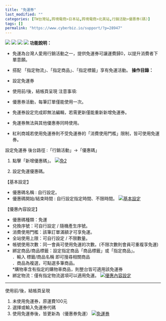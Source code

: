 ```yaml
---
title: "免運券"
last_modified: ""
categories: [TW台灣站,跨境電商>日本站,跨境電商>北美站,行銷活動>優惠券(碼)]
tags: []
permalink: "https://www.cyberbiz.io/support/?p=28947"
---
```


![](https://www.cyberbiz.io/support/wp-content/uploads/適用站別.png)
[![](https://www.cyberbiz.io/support/wp-content/uploads/台灣站.png)](https://www.cyberbiz.io/support/?page_id=2490)
[![](https://www.cyberbiz.io/support/wp-content/uploads/北美站.png)](https://www.cyberbiz.io/support/?page_id=9206)
[![](https://www.cyberbiz.io/support/wp-content/uploads/日本站.png)](https://www.cyberbiz.io/support/?page_id=33456)
**功能說明：**  

* 免運為台灣人愛用行銷活動之一，提供免運券可讓運費歸0，以提升消費者下單意願。
* 搭配 「指定物流」、「指定商品」、「指定標籤」享有免運活動。
**操作目錄：**

* 設定免運券
* 使用前/後，結帳頁呈現
注意事項:  

* 優惠券活動，每筆訂單僅能使用一次。
* 免運券設定完成即無法編輯，若需更新僅能重新新增免運券。
* 免運券無法與其他優惠券同時使用。
* 紅利商城若使用免運券則不受免運券的「消費使用門檻」限制，皆可使用免運券。

設定免運券 後台路徑 :「行銷活動」→「優惠碼」  


1. 點擊「新增優惠碼」。 [![免2](https://www.cyberbiz.io/support/wp-content/uploads/免運券02.png)](https://www.cyberbiz.io/support/wp-content/uploads/免運券02.png)


2. 設定免運優惠碼。  

【基本設定】

* 優惠碼名稱 : 自行設定。
* 優惠碼開始/結束時間 : 自行設定指定時間、不限時間。 
[![基本設定](https://www.cyberbiz.io/support/wp-content/uploads/免運券03.png)](https://www.cyberbiz.io/support/wp-content/uploads/免運券03.png)  

【優惠內容設定】

* 優惠碼種類：免運 
* 兌換序號：可自行設定 / 隨機產生序號。 
* 消費使用門檻：該筆訂單滿額才可享免運。 
* 全站使用上限：可自行設定 / 不限數量。
* 帳號使用次數：同一會員可使用免運的次數。(不限次數則會員可重複享免運) 
* 綁定商品/商品標籤：設定指定商品「商品標籤」或「指定商品」。  
．輸入 標籤/商品名稱 即可搜尋相關商品  
．商品為複選，可點選多筆商品。  
*購物車含有指定的購物車商品，則整台皆可適用該免運券 
* 綁定物流：僅有指定物流選項可以適用免運。 
[![優惠內容設定](https://www.cyberbiz.io/support/wp-content/uploads/免運券04.png)](https://www.cyberbiz.io/support/wp-content/uploads/免運券04.png)  




* * *


使用前/後，結帳頁呈現

1. 未使用免運券，原運費100元
2. 選擇或輸入免運券代碼
3. 使用免運券後，皆更新為（優惠券免運）
[![免運券](https://www.cyberbiz.io/support/wp-content/uploads/免運券05.png)](https://www.cyberbiz.io/support/wp-content/uploads/免運券05.png)  

